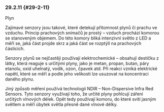 ### 29.2.11 {#29-2-11}

Plyn

Zajímavé senzory jsou takové, které detekují přítomnost plynů či prachu ve vzduchu. Princip prachových snímačů je prostý – vzduch prochází komorou se stanoveným objemem. Do této komory bliká intenzivní světlo z LED a měří se, jaká část projde skrz a jaká část se rozptýlí na prachových částicích.

Senzory plynů se nejčastěji používají elektrochemické – obsahují destičku z látky, která reaguje s určitými plyny, jako je metan, propan, butan, páry etanolu, oxid uhelnatý, vodík, ozon, čpavek atd. Při reakci vzniká elektrické napětí, které se měří a podle jeho velikosti lze usuzovat na koncentraci daného plynu.

Jiný způsob měření používá technologii NDIR – Non-Dispersive Infra Red Sensors. Tyto senzory využívají toho, že určité plyny pohlcují záření určitých vlnových délek. Opět tedy používají komoru, do které svítí jasným světlem a měří úbytek světla přesně dané vlnové délky.